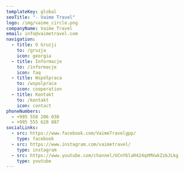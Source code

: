```yaml
---
templateKey: global
seoTitle: "- Vaime Travel"
logo: /img/vaime_circle.png
companyName: Vaime Travel
email: info@vaimetravel.com
navigation:
  - title: O Gruzji
    to: /gruzja
    icon: georgia
  - title: Informacje
    to: /informacje
    icon: faq
  - title: Współpraca
    to: /wspolpraca
    icon: cooperation
  - title: Kontakt
    to: /kontakt
    icon: contact
phoneNumbers:
  - +995 558 206 038
  - +995 555 628 887
socialLinks:
  - src: https://www.facebook.com/VaimeTravelgpp/
    type: facebook
  - src: https://www.instagram.com/vaimetravel/
    type: instagram
  - src: https://www.youtube.com/channel/UCnYblaR424qXMVwkZzbJLkg
    type: youtube
---
```

